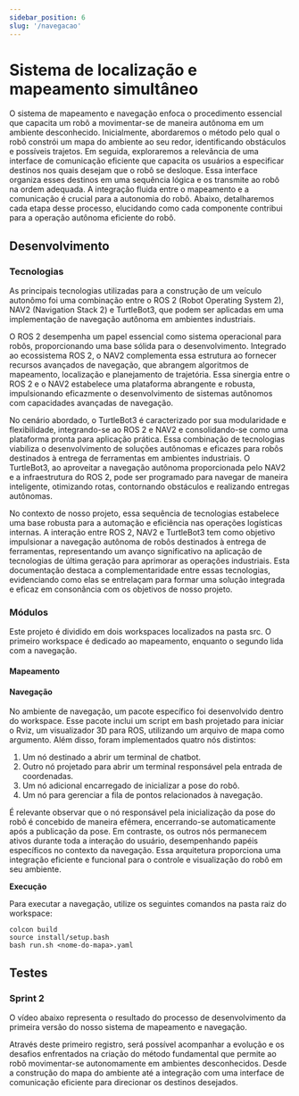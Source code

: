 ```yaml
---
sidebar_position: 6
slug: '/navegacao'
---
```




# Sistema de localização e mapeamento simultâneo
O sistema de mapeamento e navegação enfoca o procedimento essencial que capacita um robô a movimentar-se de maneira autônoma em um ambiente desconhecido. Inicialmente, abordaremos o método pelo qual o robô constrói um mapa do ambiente ao seu redor, identificando obstáculos e possíveis trajetos. Em seguida, exploraremos a relevância de uma interface de comunicação eficiente que capacita os usuários a especificar destinos nos quais desejam que o robô se desloque. Essa interface organiza esses destinos em uma sequência lógica e os transmite ao robô na ordem adequada. A integração fluida entre o mapeamento e a comunicação é crucial para a autonomia do robô. Abaixo, detalharemos cada etapa desse processo, elucidando como cada componente contribui para a operação autônoma eficiente do robô.

## Desenvolvimento
### Tecnologias
As principais tecnologias utilizadas para a construção de um veículo autonômo foi uma combinação entre o ROS 2 (Robot Operating System 2), NAV2 (Navigation Stack 2) e TurtleBot3, que podem ser aplicadas em uma implementação de navegação autônoma em ambientes industriais. 

O ROS 2 desempenha um papel essencial como sistema operacional para robôs, proporcionando uma base sólida para o desenvolvimento. Integrado ao ecossistema ROS 2, o NAV2 complementa essa estrutura ao fornecer recursos avançados de navegação, que abrangem algoritmos de mapeamento, localização e planejamento de trajetória. Essa sinergia entre o ROS 2 e o NAV2 estabelece uma plataforma abrangente e robusta, impulsionando eficazmente o desenvolvimento de sistemas autônomos com capacidades avançadas de navegação.

No cenário abordado, o TurtleBot3 é caracterizado por sua modularidade e flexibilidade, integrando-se ao ROS 2 e NAV2 e consolidando-se como uma plataforma pronta para aplicação prática. Essa combinação de tecnologias viabiliza o desenvolvimento de soluções autônomas e eficazes para robôs destinados à entrega de ferramentas em ambientes industriais. O TurtleBot3, ao aproveitar a navegação autônoma proporcionada pelo NAV2 e a infraestrutura do ROS 2, pode ser programado para navegar de maneira inteligente, otimizando rotas, contornando obstáculos e realizando entregas autônomas.

No contexto de nosso projeto, essa sequência de tecnologias estabelece uma base robusta para a automação e eficiência nas operações logísticas internas. A interação entre ROS 2, NAV2 e TurtleBot3 tem como objetivo impulsionar a navegação autônoma de robôs destinados à entrega de ferramentas, representando um avanço significativo na aplicação de tecnologias de última geração para aprimorar as operações industriais. Esta documentação destaca a complementaridade entre essas tecnologias, evidenciando como elas se entrelaçam para formar uma solução integrada e eficaz em consonância com os objetivos de nosso projeto.

### Módulos
Este projeto é dividido em dois workspaces localizados na pasta src. O primeiro workspace é dedicado ao mapeamento, enquanto o segundo lida com a navegação.

#### Mapeamento 

#### Navegação 
No ambiente de navegação, um pacote específico foi desenvolvido dentro do workspace. Esse pacote inclui um script em bash projetado para iniciar o Rviz, um visualizador 3D para ROS, utilizando um arquivo de mapa como argumento. Além disso, foram implementados quatro nós distintos:

1. Um nó destinado a abrir um terminal de chatbot.
2. Outro nó projetado para abrir um terminal responsável pela entrada de coordenadas.
3. Um nó adicional encarregado de inicializar a pose do robô.
4. Um nó para gerenciar a fila de pontos relacionados à navegação.

É relevante observar que o nó responsável pela inicialização da pose do robô é concebido de maneira efêmera, encerrando-se automaticamente após a publicação da pose. Em contraste, os outros nós permanecem ativos durante toda a interação do usuário, desempenhando papéis específicos no contexto da navegação. Essa arquitetura proporciona uma integração eficiente e funcional para o controle e visualização do robô em seu ambiente.

**Execução**

Para executar a navegação, utilize os seguintes comandos na pasta raiz do workspace:
```
colcon build
source install/setup.bash
bash run.sh <nome-do-mapa>.yaml
```

## Testes
### Sprint 2
O vídeo abaixo representa o resultado do processo de desenvolvimento da primeira versão do nosso sistema de mapeamento e navegação. 



Através deste primeiro registro, será possível acompanhar a evolução e os desafios enfrentados na criação do método fundamental que permite ao robô movimentar-se autonomamente em ambientes desconhecidos. Desde a construção do mapa do ambiente até a integração com uma interface de comunicação eficiente para direcionar os destinos desejados.





